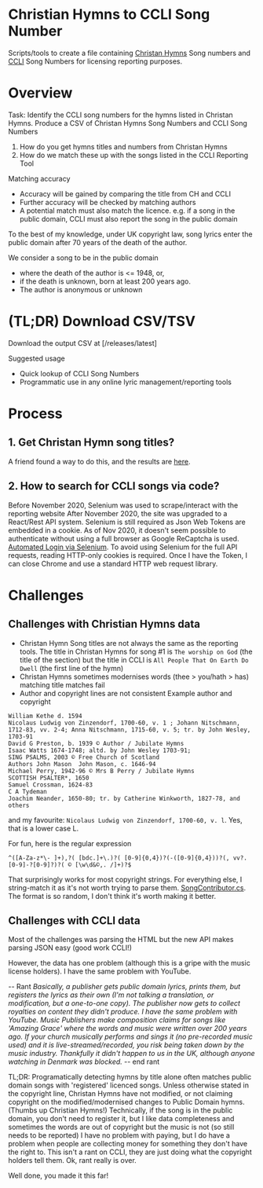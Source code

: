 # Christian Hymns to CCLI Song Number

Scripts/tools to create a file containing [Christan Hymns](https://www.christianhymns.org.uk/) Song numbers and [CCLI](https://ccli.com) Song Numbers for licensing reporting purposes.

# Overview
Task: Identify the CCLI song numbers for the hymns listed in Christan Hymns. Produce a CSV of Christan Hymns Song Numbers and CCLI Song Numbers

1) How do you get hymns titles and numbers from Christan Hymns
2) How do we match these up with the songs listed in the CCLI Reporting Tool

Matching accuracy
* Accuracy will be gained by comparing the title from CH and CCLI
* Further accuracy will be checked by matching authors
* A potential match must also match the licence. e.g. if a song in the public domain, CCLI must also report the song in the public domain

To the best of my knowledge, under UK copyright law, song lyrics enter the public domain after 70 years of the death of the author.

We consider a song to be in the public domain 
* where the death of the author is <= 1948, or,
* if the death is unknown, born at least 200 years ago. 
* The author is anonymous or unknown

# (TL;DR) Download CSV/TSV

Download the output CSV at [/releases/latest]

Suggested usage
* Quick lookup of CCLI Song Numbers
* Programmatic use in any online lyric management/reporting tools

# Process

## 1. Get Christan Hymn song titles?
A friend found a way to do this, and the results are [here](/ChristianHymnsCCLISongNumber/resources/SongList.txt).

## 2. How to search for CCLI songs via code?
Before November 2020, Selenium was used to scrape/interact with the reporting website
After November 2020, the site was upgraded to a React/Rest API system. Selenium is still required as Json Web Tokens are embedded in a cookie. As of Nov 2020, it doesn't seem possible to authenticate without using a full browser as Google ReCaptcha is used. [Automated Login via Selenium](/CCLIReporting/Login/WebDriver.cs). To avoid using Selenium for the full API requests, reading HTTP-only cookies is required. Once I have the Token, I can close Chrome and use a standard HTTP web request library.

# Challenges

## Challenges with Christian Hymns data

* Christan Hymn Song titles are not always the same as the reporting tools. 
The title in Christan Hymns for song #1 is `The worship on God` (the title of the section) but the title in CCLI is `All People That On Earth Do Dwell` (the first line of the hymn)
* Christan Hymns sometimes modernises words (thee > you/hath > has) matching title matches fail
* Author and copyright lines are not consistent
Example author and copyright
```
William Kethe d. 1594
Nicolaus Ludwig von Zinzendorf, 1700-60, v. 1 ; Johann Nitschmann, 1712-83, vv. 2-4; Anna Nitschmann, 1715-60, v. 5; tr. by John Wesley, 1703-91
David G Preston, b. 1939 © Author / Jubilate Hymns
Isaac Watts 1674-1748; altd. by John Wesley 1703-91;
SING PSALMS, 2003 © Free Church of Scotland
Authors John Mason	John Mason, c. 1646-94
Michael Perry, 1942-96 © Mrs B Perry / Jubilate Hymns
SCOTTISH PSALTER*, 1650
Samuel Crossman, 1624-83
C A Tydeman
Joachim Neander, 1650-80; tr. by Catherine Winkworth, 1827-78, and others
```

and my favourite: `Nicolaus Ludwig von Zinzendorf, 1700-60, v. l`. Yes, that is a lower case L.


For fun, here is the regular expression
``` 
^([A-Za-z*\- ]+),?( [bdc.]+\.)?( [0-9]{0,4})?(-([0-9]{0,4}))?(, vv?. [0-9]-?[0-9]?)?( © [\w\d&©,. /]+)?$
```
That surprisingly works for most copyright strings. For everything else, I string-match it as it's not worth trying to parse them. [SongContributor.cs](/FWCCLISongReporting/ChristianHymns/SongContributor.cs). The format is so random, I don't think it's worth making it better.

## Challenges with CCLI data
Most of the challenges was parsing the HTML but the new API makes parsing JSON easy (good work CCLI!)

However, the data has one problem (although this is a gripe with the music license holders). I have the same problem with YouTube. 

-- Rant
_Basically, a publisher gets public domain lyrics, prints them, but registers the lyrics as their own (I'm not talking a translation, or modification, but a one-to-one copy). The publisher now gets to collect royalties on content they didn't produce. 
I have the same problem with YouTube. Music Publishers make composition claims for songs like 'Amazing Grace' where the words and music were written over 200 years ago. If your church musically performs and sings it (no pre-recorded music used) and it is live-streamed/recorded, you risk being taken down by the music industry. Thankfully it didn't happen to us in the UK, although anyone watching in Denmark was blocked._
-- end rant

TL;DR: Programatically detecting hymns by title alone often matches public domain songs with 'registered' licenced songs. Unless otherwise stated in the copyright line, Christan Hymns have not modified, or not claiming copyright on the modified/modernised changes to Public Domain hymns. (Thumbs up Christian Hymns!)
Technically, if the song is in the public domain, you don't need to register it, but I like data completeness and sometimes the words are out of copyright but the music is not (so still needs to be reported)
I have no problem with paying, but I do have a problem when people are collecting money for something they don't have the right to. This isn't a rant on CCLI, they are just doing what the copyright holders tell them. Ok, rant really is over.


Well done, you made it this far!
